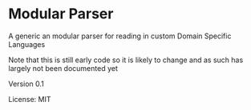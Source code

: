# Modular Parser
A generic an modular parser for reading in custom Domain Specific Languages

Note that this is still early code so it is likely to change and as such has largely not been documented yet

Version 0.1

License: MIT